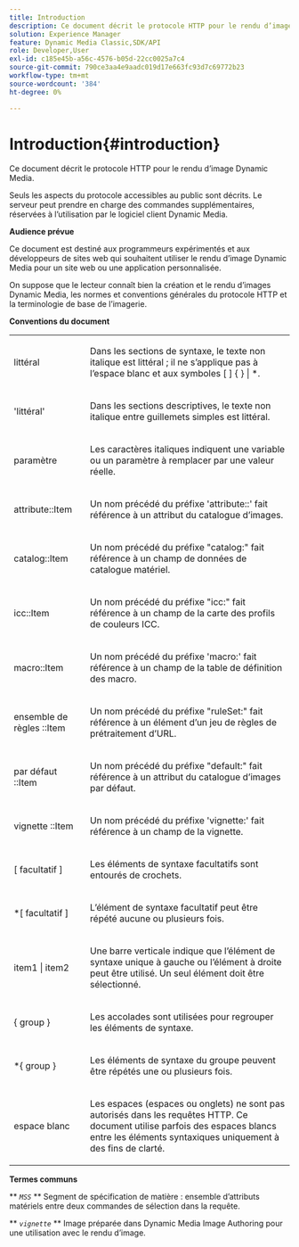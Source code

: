 ```yaml
---
title: Introduction
description: Ce document décrit le protocole HTTP pour le rendu d’image Dynamic Media.
solution: Experience Manager
feature: Dynamic Media Classic,SDK/API
role: Developer,User
exl-id: c185e45b-a56c-4576-b05d-22cc0025a7c4
source-git-commit: 790ce3aa4e9aadc019d17e663fc93d7c69772b23
workflow-type: tm+mt
source-wordcount: '384'
ht-degree: 0%

---
```


# Introduction{#introduction}

Ce document décrit le protocole HTTP pour le rendu d’image Dynamic Media.

Seuls les aspects du protocole accessibles au public sont décrits. Le serveur peut prendre en charge des commandes supplémentaires, réservées à l’utilisation par le logiciel client Dynamic Media.

**Audience prévue**

Ce document est destiné aux programmeurs expérimentés et aux développeurs de sites web qui souhaitent utiliser le rendu d’image Dynamic Media pour un site web ou une application personnalisée.

On suppose que le lecteur connaît bien la création et le rendu d’images Dynamic Media, les normes et conventions générales du protocole HTTP et la terminologie de base de l’imagerie.

**Conventions du document**

<table id="simpletable_E96BA470B3CE4266A9E6ED0440A56C40"> 
 <tr class="strow"> 
  <td class="stentry"> <p>littéral </p> </td> 
  <td class="stentry"> <p>Dans les sections de syntaxe, le texte non italique est littéral ; il ne s’applique pas à l’espace blanc et aux symboles [ ] { } | *. </p> </td> 
 </tr> 
 <tr class="strow"> 
  <td class="stentry"> <p>'littéral' </p> </td> 
  <td class="stentry"> <p>Dans les sections descriptives, le texte non italique entre guillemets simples est littéral. </p> </td> 
 </tr> 
 <tr class="strow"> 
  <td class="stentry"> <p> <span class="varname"> paramètre </span> </p> </td> 
  <td class="stentry"> <p>Les caractères italiques indiquent une variable ou un paramètre à remplacer par une valeur réelle. </p> </td> 
 </tr> 
 <tr class="strow"> 
  <td class="stentry"> <p> <span class="codeph"> attribute::Item </span> </p> </td> 
  <td class="stentry"> <p>Un nom précédé du préfixe 'attribute::' fait référence à un attribut du catalogue d’images. </p> </td> 
 </tr> 
 <tr class="strow"> 
  <td class="stentry"> <p> <span class="codeph"> catalog::Item </span> </p> </td> 
  <td class="stentry"> <p>Un nom précédé du préfixe "catalog:" fait référence à un champ de données de catalogue matériel. </p> </td> 
 </tr> 
 <tr class="strow"> 
  <td class="stentry"> <p> <span class="codeph"> icc::Item </span> </p> </td> 
  <td class="stentry"> <p>Un nom précédé du préfixe "icc:" fait référence à un champ de la carte des profils de couleurs ICC. </p> </td> 
 </tr> 
 <tr class="strow"> 
  <td class="stentry"> <p> <span class="codeph"> macro::Item </span> </p> </td> 
  <td class="stentry"> <p>Un nom précédé du préfixe 'macro:' fait référence à un champ de la table de définition des macro. </p> </td> 
 </tr> 
 <tr class="strow"> 
  <td class="stentry"> <p> <span class="codeph"> ensemble de règles ::Item </span> </p> </td> 
  <td class="stentry"> <p>Un nom précédé du préfixe "ruleSet:" fait référence à un élément d’un jeu de règles de prétraitement d’URL. </p> </td> 
 </tr> 
 <tr class="strow"> 
  <td class="stentry"> <p> <span class="codeph"> par défaut ::Item </span> </p> </td> 
  <td class="stentry"> <p>Un nom précédé du préfixe "default:" fait référence à un attribut du catalogue d’images par défaut. </p> </td> 
 </tr> 
 <tr class="strow"> 
  <td class="stentry"> <span class="codeph"> vignette ::Item </span> </td> 
  <td class="stentry"> <p>Un nom précédé du préfixe 'vignette:' fait référence à un champ de la vignette. </p> </td> 
 </tr> 
 <tr class="strow"> 
  <td class="stentry"> <p>[ <span class="varname"> facultatif </span> ] </p> </td> 
  <td class="stentry"> <p>Les éléments de syntaxe facultatifs sont entourés de crochets. </p> </td> 
 </tr> 
 <tr class="strow"> 
  <td class="stentry"> <p>*[ <span class="varname"> facultatif </span> ] </p> </td> 
  <td class="stentry"> <p>L’élément de syntaxe facultatif peut être répété aucune ou plusieurs fois. </p> </td> 
 </tr> 
 <tr class="strow"> 
  <td class="stentry"> <p> <span class="varname"> item1 </span>| <span class="varname"> item2 </span> </p> </td> 
  <td class="stentry"> <p>Une barre verticale indique que l’élément de syntaxe unique à gauche ou l’élément à droite peut être utilisé. Un seul élément doit être sélectionné. </p> </td> 
 </tr> 
 <tr class="strow"> 
  <td class="stentry"> <p>{ <span class="varname"> group </span> } </p> </td> 
  <td class="stentry"> <p>Les accolades sont utilisées pour regrouper les éléments de syntaxe. </p> </td> 
 </tr> 
 <tr class="strow"> 
  <td class="stentry"> <p>*{ <span class="varname"> group </span> } </p> </td> 
  <td class="stentry"> <p>Les éléments de syntaxe du groupe peuvent être répétés une ou plusieurs fois. </p> </td> 
 </tr> 
 <tr class="strow"> 
  <td class="stentry"> <p>espace blanc </p> </td> 
  <td class="stentry"> <p>Les espaces (espaces ou onglets) ne sont pas autorisés dans les requêtes HTTP. Ce document utilise parfois des espaces blancs entre les éléments syntaxiques uniquement à des fins de clarté. </p> </td> 
 </tr> 
</table>

**Termes communs**

** *`MSS`* ** Segment de spécification de matière : ensemble d’attributs matériels entre deux commandes de sélection dans la requête.

** *`vignette`* ** Image préparée dans Dynamic Media Image Authoring pour une utilisation avec le rendu d’image.
